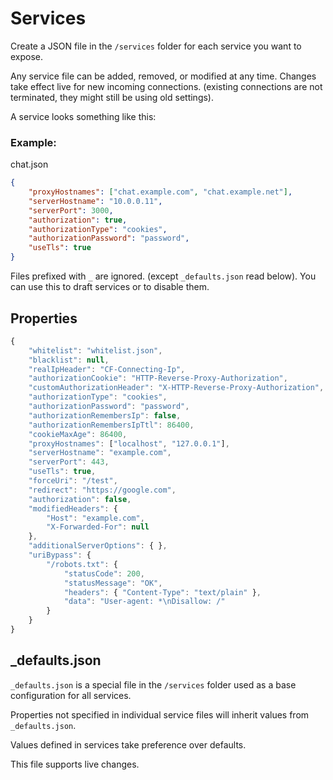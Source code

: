 Services
=========

Create a JSON file in the `/services` folder for each service you want to expose.

Any service file can be added, removed, or modified at any time. Changes take effect live for new incoming connections. (existing connections are not terminated, they might still be using old settings).

A service looks something like this:

### Example:
chat.json
```json
{
    "proxyHostnames": ["chat.example.com", "chat.example.net"],
    "serverHostname": "10.0.0.11",
    "serverPort": 3000,
    "authorization": true,
    "authorizationType": "cookies",
    "authorizationPassword": "password",
    "useTls": true
}
```

Files prefixed with `_` are ignored. (except `_defaults.json` read below).
You can use this to draft services or to disable them.

## Properties
```js
{
    "whitelist": "whitelist.json",                                     // Path to custom whitelist for server
    "blacklist": null,                                                 // Path to custom blacklist for server
    "realIpHeader": "CF-Connecting-Ip",                                // Header that contains real IP if behind another proxy
    "authorizationCookie": "HTTP-Reverse-Proxy-Authorization",         // Cookie used for cookie based authorization
    "customAuthorizationHeader": "X-HTTP-Reverse-Proxy-Authorization", // Cookie used for custom header based authorization
    "authorizationType": "cookies",                                    // Type of authorization to use (cookies, www-authenticate, custom-header)
    "authorizationPassword": "password",                               // The password required to connect, do not set this to null, remove to use defaults
    "authorizationRemembersIp": false,                                 // Skip re-authentication for IPs that have previously proven themselves
    "authorizationRemembersIpTtl": 86400,                              // How long the IP will be remembered
    "cookieMaxAge": 86400,                                             // How long the authorization cookie lasts
    "proxyHostnames": ["localhost", "127.0.0.1"],                      // The hostnames to look for (start/end with period to match with ends/start with instead of exact match)
    "serverHostname": "example.com",                                   // The hostname to connect to
    "serverPort": 443,                                                 // The port to connect to
    "useTls": true,                                                    // Connect using TLS (HTTPS)
    "forceUri": "/test",                                               // Force a specific URI/path
    "redirect": "https://google.com",                                  // Redirect
    "authorization": false,                                            // If this server should require authorization before connecting
    "modifiedHeaders": {                                               // Remove or change HTTP headers, you will probably need to change the Host header to the server hostname and remove any proxy related headers
        "Host": "example.com",
        "X-Forwarded-For": null
    },
    "additionalServerOptions": { },                                    // Additional options for when connecting to server, useful for stuff like SNI
    "uriBypass": {                                                     // Bypass URI's and send custom data without connecting to server
        "/robots.txt": {
            "statusCode": 200,                                         // Defaults to 200
            "statusMessage": "OK",                                     // NOTE: This does not default to "OK", "Forbidden", etc
            "headers": { "Content-Type": "text/plain" },               // NOTE: Content-Length is set by default
            "data": "User-agent: *\nDisallow: /"
        }
    }
}
```

_defaults.json
------------
`_defaults.json` is a special file in the `/services` folder used as a base configuration for all services.

Properties not specified in individual service files will inherit values from `_defaults.json`.

Values defined in services take preference over defaults.

This file supports live changes.
